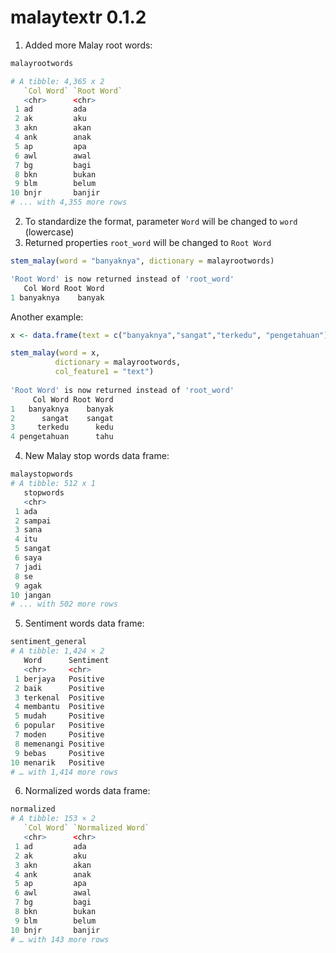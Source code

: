 # malaytextr 0.1.2

1. Added more Malay root words:

``` r
malayrootwords

# A tibble: 4,365 x 2
   `Col Word` `Root Word`
   <chr>      <chr>      
 1 ad         ada        
 2 ak         aku        
 3 akn        akan       
 4 ank        anak       
 5 ap         apa        
 6 awl        awal       
 7 bg         bagi       
 8 bkn        bukan      
 9 blm        belum      
10 bnjr       banjir     
# ... with 4,355 more rows
```


2. To standardize the format, parameter `Word` will be changed to `word` (lowercase)
3. Returned properties `root_word` will be changed to `Root Word`

``` r
stem_malay(word = "banyaknya", dictionary = malayrootwords)

'Root Word' is now returned instead of 'root_word'
   Col Word Root Word
1 banyaknya    banyak
```

Another example:

``` r
x <- data.frame(text = c("banyaknya","sangat","terkedu", "pengetahuan"))

stem_malay(word = x, 
          dictionary = malayrootwords, 
          col_feature1 = "text")
  
'Root Word' is now returned instead of 'root_word'
     Col Word Root Word
1   banyaknya    banyak
2      sangat    sangat
3     terkedu      kedu
4 pengetahuan      tahu
```

4. New Malay stop words data frame:

``` r
malaystopwords
# A tibble: 512 x 1
   stopwords
   <chr>    
 1 ada      
 2 sampai   
 3 sana     
 4 itu      
 5 sangat   
 6 saya     
 7 jadi     
 8 se       
 9 agak     
10 jangan   
# ... with 502 more rows
```

5. Sentiment words data frame:

``` r
sentiment_general
# A tibble: 1,424 × 2
   Word      Sentiment
   <chr>     <chr>    
 1 berjaya   Positive 
 2 baik      Positive 
 3 terkenal  Positive 
 4 membantu  Positive 
 5 mudah     Positive 
 6 popular   Positive 
 7 moden     Positive 
 8 memenangi Positive 
 9 bebas     Positive 
10 menarik   Positive 
# … with 1,414 more rows
```

6. Normalized words data frame:

``` r
normalized
# A tibble: 153 × 2
   `Col Word` `Normalized Word`
   <chr>      <chr>            
 1 ad         ada              
 2 ak         aku              
 3 akn        akan             
 4 ank        anak             
 5 ap         apa              
 6 awl        awal             
 7 bg         bagi             
 8 bkn        bukan            
 9 blm        belum            
10 bnjr       banjir           
# … with 143 more rows
```
